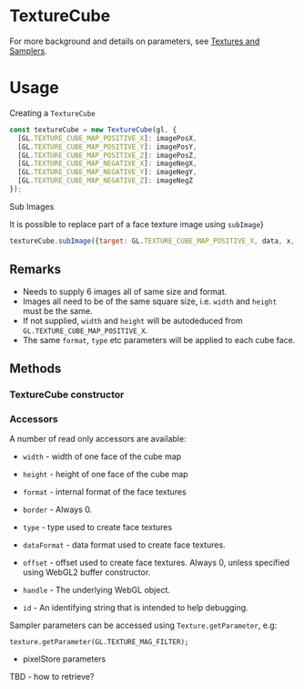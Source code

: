 # TextureCube

For more background and details on parameters, see [Textures and Samplers](textures-and-samplers.md).

# Usage

Creating a `TextureCube`
```js
const textureCube = new TextureCube(gl, {
  [GL.TEXTURE_CUBE_MAP_POSITIVE_X]: imagePosX,
  [GL.TEXTURE_CUBE_MAP_POSITIVE_Y]: imagePosY,
  [GL.TEXTURE_CUBE_MAP_POSITIVE_Z]: imagePosZ,
  [GL.TEXTURE_CUBE_MAP_NEGATIVE_X]: imageNegX,
  [GL.TEXTURE_CUBE_MAP_NEGATIVE_Y]: imageNegY,
  [GL.TEXTURE_CUBE_MAP_NEGATIVE_Z]: imageNegZ
});
```

Sub Images

It is possible to replace part of a face texture image using `subImage`}

```js
textureCube.subImage({target: GL.TEXTURE_CUBE_MAP_POSITIVE_X, data, x, y, mipmapLevel});
```

## Remarks

* Needs to supply 6 images all of same size and format.
* Images all need to be of the same square size, i.e. `width` and `height` must be the same.
* If not supplied, `width` and `height` will be autodeduced from `GL.TEXTURE_CUBE_MAP_POSITIVE_X`.
* The same `format`, `type` etc parameters will be applied to each cube face.

## Methods

### TextureCube constructor

### Accessors

A number of read only accessors are available:

* `width` - width of one face of the cube map
* `height` - height of one face of the cube map
* `format` - internal format of the face textures
* `border` - Always 0.

* `type` - type used to create face textures
* `dataFormat` - data format used to create face textures.
* `offset` - offset used to create face textures. Always 0, unless specified using WebGL2 buffer constructor.

* `handle` - The underlying WebGL object.
* `id` - An identifying string that is intended to help debugging.

Sampler parameters can be accessed using `Texture.getParameter`, e.g:

`texture.getParameter(GL.TEXTURE_MAG_FILTER);`

* pixelStore parameters

TBD - how to retrieve?


